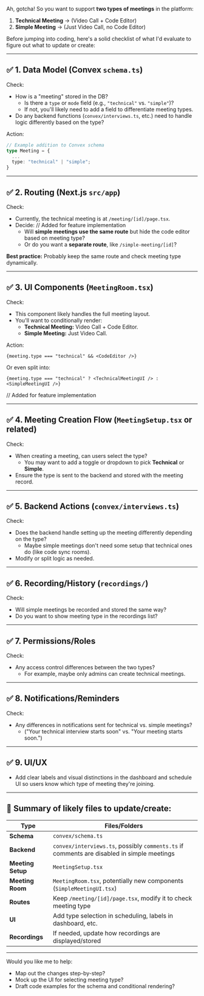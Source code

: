 Ah, gotcha! So you want to support **two types of meetings** in the platform:  

1. **Technical Meeting** → (Video Call + Code Editor)  
2. **Simple Meeting** → (Just Video Call, no Code Editor)  

Before jumping into coding, here's a solid checklist of what I'd evaluate to figure out what to update or create:

---

## ✅ **1. Data Model (Convex `schema.ts`)**
Check:
- How is a "meeting" stored in the DB?
  - Is there a `type` or `mode` field (e.g., `"technical"` vs. `"simple"`)?
  - If not, you'll likely need to add a field to differentiate meeting types.
- Do any backend functions (`convex/interviews.ts`, etc.) need to handle logic differently based on the type?

Action:
```ts
// Example addition to Convex schema
type Meeting = {
  ...
  type: "technical" | "simple";
}
```

---

## ✅ **2. Routing (Next.js `src/app`)**
Check:
- Currently, the technical meeting is at `/meeting/[id]/page.tsx`.
- Decide:
// Added for feature implementation
  - Will **simple meetings use the same route** but hide the code editor based on meeting type?
  - Or do you want a **separate route**, like `/simple-meeting/[id]`?

**Best practice:** Probably keep the same route and check meeting type dynamically.

---

## ✅ **3. UI Components (`MeetingRoom.tsx`)**
Check:
- This component likely handles the full meeting layout.
- You'll want to conditionally render:
  - **Technical Meeting:** Video Call + Code Editor.
  - **Simple Meeting:** Just Video Call.

Action:
```tsx
{meeting.type === "technical" && <CodeEditor />}
```

Or even split into:
```tsx
{meeting.type === "technical" ? <TechnicalMeetingUI /> : <SimpleMeetingUI />}
```
// Added for feature implementation

---

## ✅ **4. Meeting Creation Flow (`MeetingSetup.tsx` or related)**
Check:
- When creating a meeting, can users select the type?
  - You may want to add a toggle or dropdown to pick **Technical** or **Simple**.
- Ensure the type is sent to the backend and stored with the meeting record.

---

## ✅ **5. Backend Actions (`convex/interviews.ts`)**
Check:
- Does the backend handle setting up the meeting differently depending on the type?
  - Maybe simple meetings don't need some setup that technical ones do (like code sync rooms).
- Modify or split logic as needed.

---

## ✅ **6. Recording/History (`recordings/`)**
Check:
- Will simple meetings be recorded and stored the same way?
- Do you want to show meeting type in the recordings list?

---

## ✅ **7. Permissions/Roles**
Check:
- Any access control differences between the two types?
  - For example, maybe only admins can create technical meetings.

---

## ✅ **8. Notifications/Reminders**
Check:
- Any differences in notifications sent for technical vs. simple meetings?
  - ("Your technical interview starts soon" vs. "Your meeting starts soon.")

---

## ✅ **9. UI/UX**
- Add clear labels and visual distinctions in the dashboard and schedule UI so users know which type of meeting they're joining.

---

## 🚀 **Summary of likely files to update/create:**

| Type | Files/Folders |
|------|---------------|
| **Schema** | `convex/schema.ts` |
| **Backend** | `convex/interviews.ts`, possibly `comments.ts` if comments are disabled in simple meetings |
| **Meeting Setup** | `MeetingSetup.tsx` |
| **Meeting Room** | `MeetingRoom.tsx`, potentially new components (`SimpleMeetingUI.tsx`) |
| **Routes** | Keep `/meeting/[id]/page.tsx`, modify it to check meeting type |
| **UI** | Add type selection in scheduling, labels in dashboard, etc. |
| **Recordings** | If needed, update how recordings are displayed/stored |

---

Would you like me to help:
- Map out the changes step-by-step?
- Mock up the UI for selecting meeting type?
- Draft code examples for the schema and conditional rendering?